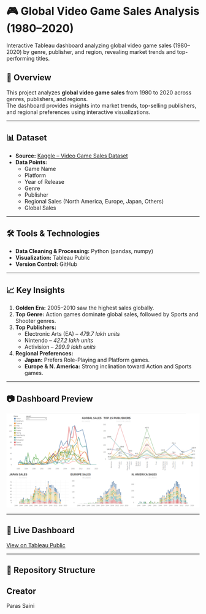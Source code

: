 # 🎮 Global Video Game Sales Analysis (1980–2020)
Interactive Tableau dashboard analyzing global video game sales (1980–2020) by genre, publisher, and region, revealing market trends and top-performing titles.

## 📌 Overview
This project analyzes **global video game sales** from 1980 to 2020 across genres, publishers, and regions.  
The dashboard provides insights into market trends, top-selling publishers, and regional preferences using interactive visualizations.

---

## 📊 Dataset
- **Source:** [Kaggle – Video Game Sales Dataset](https://www.kaggle.com/datasets/gregorut/videogamesales)
- **Data Points:**  
  - Game Name  
  - Platform  
  - Year of Release  
  - Genre  
  - Publisher  
  - Regional Sales (North America, Europe, Japan, Others)  
  - Global Sales  

---

## 🛠 Tools & Technologies
- **Data Cleaning & Processing:** Python (pandas, numpy)  
- **Visualization:** Tableau Public  
- **Version Control:** GitHub  

---

## 📈 Key Insights
1. **Golden Era:** 2005–2010 saw the highest sales globally.  
2. **Top Genre:** Action games dominate global sales, followed by Sports and Shooter genres.  
3. **Top Publishers:**  
   - Electronic Arts (EA) – *479.7 lakh units*  
   - Nintendo – *427.2 lakh units*  
   - Activision – *299.9 lakh units*  
4. **Regional Preferences:**  
   - **Japan:** Prefers Role-Playing and Platform games.  
   - **Europe & N. America:** Strong inclination toward Action and Sports games.

---

## 📷 Dashboard Preview
![Dashboard Screenshot](dashboard_screenshot.png)  

---

## 🔗 Live Dashboard
[View on Tableau Public](https://public.tableau.com/app/profile/paras.saini7560/viz/salesdata_17501645232420/Dashboard1?publish=yes)

---

## 📂 Repository Structure

## Creator
Paras Saini
